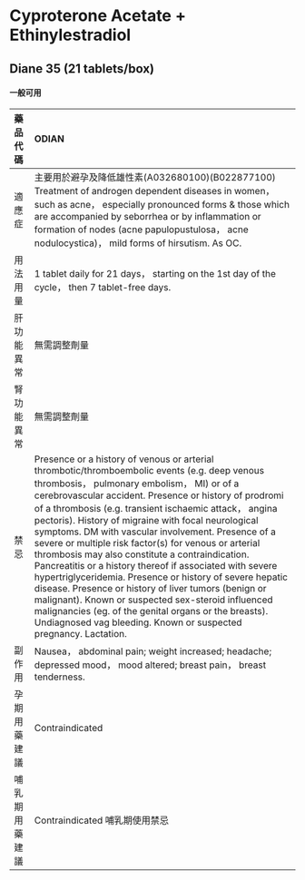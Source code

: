 # Cyproterone Acetate + Ethinylestradiol

## Diane 35 (21 tablets/box)

#### 一般可用

| 藥品代碼       | ODIAN                                                                                                                                                                                                                                                                                                                                                                                                                                                                                                                                                                                                                                                                                                                                                                                                                                                       |
|:---------------|:------------------------------------------------------------------------------------------------------------------------------------------------------------------------------------------------------------------------------------------------------------------------------------------------------------------------------------------------------------------------------------------------------------------------------------------------------------------------------------------------------------------------------------------------------------------------------------------------------------------------------------------------------------------------------------------------------------------------------------------------------------------------------------------------------------------------------------------------------------|
| 適應症         | 主要用於避孕及降低雄性素(A032680100)(B022877100) Treatment of androgen dependent diseases in women， such as acne， especially pronounced forms & those which are accompanied by seborrhea or by inflammation or formation of nodes (acne papulopustulosa， acne nodulocystica)， mild forms of hirsutism. As OC.                                                                                                                                                                                                                                                                                                                                                                                                                                                                                                                                           |
| 用法用量       | 1 tablet daily for 21 days， starting on the 1st day of the cycle， then 7 tablet-free days.                                                                                                                                                                                                                                                                                                                                                                                                                                                                                                                                                                                                                                                                                                                                                                |
| 肝功能異常     | 無需調整劑量                                                                                                                                                                                                                                                                                                                                                                                                                                                                                                                                                                                                                                                                                                                                                                                                                                                |
| 腎功能異常     | 無需調整劑量                                                                                                                                                                                                                                                                                                                                                                                                                                                                                                                                                                                                                                                                                                                                                                                                                                                |
| 禁忌           | Presence or a history of venous or arterial thrombotic/thromboembolic events (e.g. deep venous thrombosis， pulmonary embolism， MI) or of a cerebrovascular accident. Presence or history of prodromi of a thrombosis (e.g. transient ischaemic attack， angina pectoris). History of migraine with focal neurological symptoms. DM with vascular involvement. Presence of a severe or multiple risk factor(s) for venous or arterial thrombosis may also constitute a contraindication. Pancreatitis or a history thereof if associated with severe hypertriglyceridemia. Presence or history of severe hepatic disease. Presence or history of liver tumors (benign or malignant). Known or suspected sex-steroid influenced malignancies (eg. of the genital organs or the breasts). Undiagnosed vag bleeding. Known or suspected pregnancy. Lactation. |
| 副作用         | Nausea， abdominal pain; weight increased; headache; depressed mood， mood altered; breast pain， breast tenderness.                                                                                                                                                                                                                                                                                                                                                                                                                                                                                                                                                                                                                                                                                                                                        |
| 孕期用藥建議   | Contraindicated                                                                                                                                                                                                                                                                                                                                                                                                                                                                                                                                                                                                                                                                                                                                                                                                                                             |
| 哺乳期用藥建議 | Contraindicated 哺乳期使用禁忌                                                                                                                                                                                                                                                                                                                                                                                                                                                                                                                                                                                                                                                                                                                                                                                                                              |

